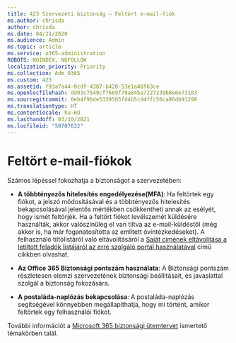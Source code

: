 ```yaml
---
title: 423 Szervezeti biztonság – Feltört e-mail-fiók
ms.author: chrisda
author: chrisda
ms.date: 04/21/2020
ms.audience: Admin
ms.topic: article
ms.service: o365-administration
ROBOTS: NOINDEX, NOFOLLOW
localization_priority: Priority
ms.collection: Adm_O365
ms.custom: 423
ms.assetid: f93a7a44-0cdf-4387-b428-53e1a48f63ce
ms.openlocfilehash: dd03c7549cf7669f79a84ba7227239b8e6e73103
ms.sourcegitcommit: 0eb4f9bde53395b5fd4b5cd4ffc56ca96db91298
ms.translationtype: HT
ms.contentlocale: hu-HU
ms.lasthandoff: 03/10/2021
ms.locfileid: "50707632"
---
```

# <a name="compromised-email-accounts"></a>Feltört e-mail-fiókok

Számos lépéssel fokozhatja a biztonságot a szervezetében:

- **A többtényezős hitelesítés engedélyezése(MFA)**: Ha feltörtek egy fiókot, a jelszó módosításával és a többtényezős hitelesítés bekapcsolásával jelentős mértékben csökkentheti annak az esélyét, hogy ismét feltörjék. Ha a feltört fiókot levélszemét küldésére használták, akkor valószínűleg el van tiltva az e-mail-küldéstől (még akkor is, ha már foganatosította az említett óvintézkedéseket). A felhasználó tiltólistáról való eltávolításáról a [Saját címének eltávolítása a letiltott feladók listájáról az erre szolgáló portál használatával](https://docs.microsoft.com/microsoft-365/security/office-365-security/use-the-delist-portal-to-remove-yourself-from-the-office-365-blocked-senders-lis) című cikkben olvashat.

- **Az Office 365 Biztonsági pontszám használata**: A Biztonsági pontszám részletesen elemzi szervezetének biztonsági beállításait, és javaslattal szolgál a biztonság fokozására.

- **A postaláda-naplózás bekapcsolása**: A postaláda-naplózás segítségével könnyebben megállapíthatja, hogy mi történt, amikor feltörtek egy felhasználói fiókot.

További információt a [Microsoft 365 biztonsági ütemtervet](https://docs.microsoft.com/microsoft-365/security/office-365-security/security-roadmap) ismertető témakörben talál.
